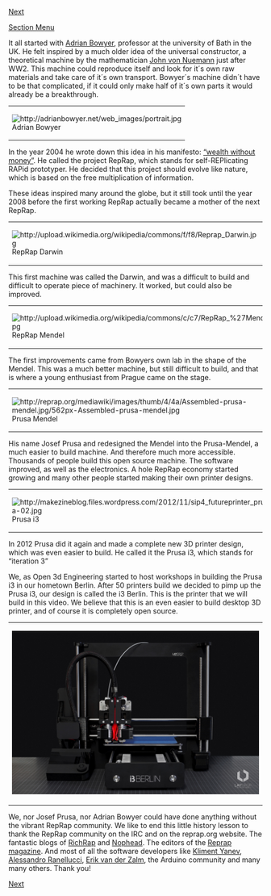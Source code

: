 [Next](https://github.com/laydrop/i3-Berlin/wiki/Section-1.2-Tools-and-Parts)

[Section Menu](https://github.com/laydrop/i3-Berlin/wiki/Section-1-Introduction)

It all started with [Adrian Bowyer](http://adrianbowyer.net/), professor at the university of Bath in the UK. He felt inspired by a much older idea of the universal constructor, a theoretical machine by the mathematician [John von Nuemann](http://en.wikipedia.org/wiki/Von_Neumann_universal_constructor) just after WW2. This machine could reproduce itself and look for it´s own raw materials and take care of it´s own transport. Bowyer´s machine didn´t have to be that complicated, if it could only make half of it´s own parts it would already be a breakthrough.

<table>
<colgroup>
<col width="100%" />
</colgroup>
<tbody>
<tr class="odd">
<td align="left"><p><img src="http://adrianbowyer.net/web_images/portrait.jpg" alt="http://adrianbowyer.net/web_images/portrait.jpg" /><br />
 Adrian Bowyer</p></td>
</tr>
</tbody>
</table>

In the year 2004 he wrote down this idea in his manifesto: [“wealth without money”](http://reprap.org/wiki/Wealth_Without_Money). He called the project RepRap, which stands for self-REPlicating RAPid prototyper. He decided that this project should evolve like nature, which is based on the free multiplication of information.

These ideas inspired many around the globe, but it still took until the year 2008 before the first working RepRap actually became a mother of the next RepRap.

<table>
<colgroup>
<col width="100%" />
</colgroup>
<tbody>
<tr class="odd">
<td align="left"><p><img src="http://upload.wikimedia.org/wikipedia/commons/f/f8/Reprap_Darwin.jpg" alt="http://upload.wikimedia.org/wikipedia/commons/f/f8/Reprap_Darwin.jpg" /><br />
 RepRap Darwin</p></td>
</tr>
</tbody>
</table>

This first machine was called the Darwin, and was a difficult to build and difficult to operate piece of machinery. It worked, but could also be improved.

<table>
<colgroup>
<col width="100%" />
</colgroup>
<tbody>
<tr class="odd">
<td align="left"><p><img src="http://upload.wikimedia.org/wikipedia/commons/c/c7/RepRap_%27Mendel%27.jpg" alt="http://upload.wikimedia.org/wikipedia/commons/c/c7/RepRap_%27Mendel%27.jpg" /><br />
 RepRap Mendel</p></td>
</tr>
</tbody>
</table>

The first improvements came from Bowyers own lab in the shape of the Mendel. This was a much better machine, but still difficult to build, and that is where a young enthusiast from Prague came on the stage.

<table>
<colgroup>
<col width="100%" />
</colgroup>
<tbody>
<tr class="odd">
<td align="left"><p><img src="http://reprap.org/mediawiki/images/thumb/4/4a/Assembled-prusa-mendel.jpg/562px-Assembled-prusa-mendel.jpg" alt="http://reprap.org/mediawiki/images/thumb/4/4a/Assembled-prusa-mendel.jpg/562px-Assembled-prusa-mendel.jpg" /><br />
 Prusa Mendel</p></td>
</tr>
</tbody>
</table>

His name Josef Prusa and redesigned the Mendel into the Prusa-Mendel, a much easier to build machine. And therefore much more accessible. Thousands of people build this open source machine. The software improved, as well as the electronics. A hole RepRap economy started growing and many other people started making their own printer designs.

<table>
<colgroup>
<col width="100%" />
</colgroup>
<tbody>
<tr class="odd">
<td align="left"><p><img src="http://makezineblog.files.wordpress.com/2012/11/sip4_futureprinter_prusa-02.jpg" alt="http://makezineblog.files.wordpress.com/2012/11/sip4_futureprinter_prusa-02.jpg" /><br />
 Prusa i3</p></td>
</tr>
</tbody>
</table>

In 2012 Prusa did it again and made a complete new 3D printer design, which was even easier to build. He called it the Prusa i3, which stands for “iteration 3”

We, as Open 3d Engineering started to host workshops in building the Prusa i3 in our hometown Berlin. After 50 printers build we decided to pimp up the Prusa i3, our design is called the i3 Berlin. This is the printer that we will build in this video. We believe that this is an even easier to build desktop 3D printer, and of course it is completely open source.

<table>
<colgroup>
<col width="100%" />
</colgroup>
<tbody>
<tr class="odd">
<td align="left"><p><img src="staticmedia/i3_Berlin_small.jpg" alt="staticmedia/i3_Berlin_small.jpg" /></p></td>
</tr>
</tbody>
</table>

We, nor Josef Prusa, nor Adrian Bowyer could have done anything without the vibrant RepRap community. We like to end this little history lesson to thank the RepRap community on the IRC and on the reprap.org website. The fantastic blogs of [RichRap](http://richrap.blogspot.de/) and [Nophead](http://hydraraptor.blogspot.de/). The editors of the [Reprap magazine](http://reprapmagazine.com/). And most of all the software developers like [Kliment Yanev](https://www.youtube.com/watch?v=sr-ASAqxiJg), [Alessandro Ranellucci](http://slic3r.org/), [Erik van der Zalm](http://reprap.org/wiki/Marlin), the Arduino community and many many others. Thank you!

[Next](https://github.com/laydrop/i3-Berlin/wiki/Section-1.2-Tools-and-Parts)
